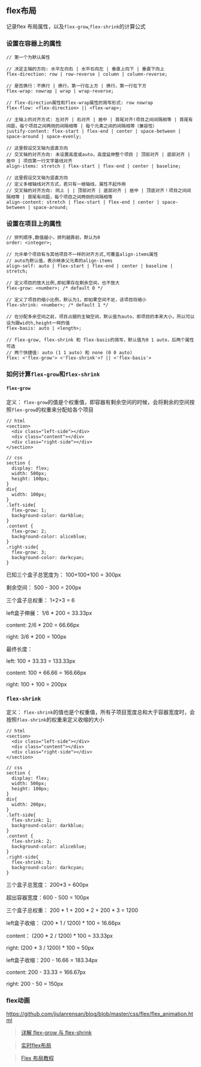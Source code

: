 ## flex布局
记录flex 布局属性，以及`flex-grow`,`flex-shrink`的计算公式

### 设置在容器上的属性
```
// 第一个为默认属性
```
```
// 决定主轴的方向: 水平左向右 | 水平右向左 | 垂直上向下 | 垂直下向上
flex-direction: row | row-reverse | column | column-reverse;
```
```
// 是否换行：不换行 | 换行，第一行在上方 | 换行，第一行在下方
flex-wrap: nowrap | wrap | wrap-reverse;
```
```
// flex-direction属性和flex-wrap属性的简写形式: row nowrap
flex-flow: <flex-direction> || <flex-wrap>;
```
```
// 主轴上的对齐方式: 左对齐 | 右对齐 | 居中 | 首尾对齐!项目之间间隔相等 | 首尾有间距，每个项目之间两侧的间隔相等 | 每个元素之间的间隔相等（兼容性）
justify-content: flex-start | flex-end | center | space-between | space-around | space-evenly;
```
```
// 这里假设交叉轴为竖直方向
// 交叉轴的对齐方向: 未设置高度或auto，高度延伸整个项目 | 顶部对齐 | 底部对齐 | 居中 | 项目第一行文字基线对齐
align-items: stretch | flex-start | flex-end | center | baseline;
```
```
// 这里假设交叉轴为竖直方向
// 定义多根轴线对齐方式，若只有一根轴线，属性不起作用
// 交叉轴的对齐方向: 同上 | | 顶部对齐 | 底部对齐 | 居中 | 顶底对齐！项目之间间隔相等 | 首尾有间距，每个项目之间两侧的间隔相等 
align-content: stretch | flex-start | flex-end | center | space-between | space-around;
```

### 设置在项目上的属性
```
// 排列顺序,数值越小，排列越靠前，默认为0
order: <integer>;
```
```
// 允许单个项目有与其他项目不一样的对齐方式,可覆盖align-items属性
// auto为默认值，表示继承父元素的align-items
align-self: auto | flex-start | flex-end | center | baseline | stretch;
```
```
// 定义项目的放大比例,即如果存在剩余空间，也不放大
flex-grow: <number>; /* default 0 */
```
```
// 定义了项目的缩小比例，默认为1，即如果空间不足，该项目将缩小
flex-shrink: <number>; /* default 1 */
```
```
// 在分配多余空间之前，项目占据的主轴空间，默认值为auto，即项目的本来大小，所以可以设为跟width,height一样的值
flex-basis: auto | <length>;
```
```
// flex-grow, flex-shrink 和 flex-basis的简写，默认值为0 1 auto，后两个属性可选
// 两个快捷值: auto (1 1 auto) 和 none (0 0 auto)
flex: <'flex-grow'> <'flex-shrink'>? || <'flex-basis'> 
```

### 如何计算`flex-grow`和`flex-shrink`
#### `flex-grow`
定义： `flex-grow`的值是个权重值，即容器有剩余空间的时候，会将剩余的空间按照`flex-grow`的权重来分配给各个项目
```
// html
<section>
  <div class="left-side"></div>
  <div class="content"></div>
  <div class="right-side"></div>
</section>

// css
section {
  display: flex;
  width: 500px;
  height: 100px;
}
div{
  width: 100px;
}
.left-side{
  flex-grow: 1;
  background-color: darkblue;
}
.content {
  flex-grow: 2;
  background-color: aliceblue;
}
.right-side{
  flex-grow: 3;
  background-color: darkcyan;
}
```
已知三个盒子总宽度为： 100+100+100 = 300px

剩余空间： 500 - 300 = 200px

三个盒子总权重： 1+2+3 = 6

left盒子伸展： 1/6 * 200 = 33.33px

content: 2/6 * 200 = 66.66px

right: 3/6 * 200 = 100px

最终长度：

left: 100 + 33.33 = 133.33px

content: 100 + 66.66 = 166.66px

right: 100 + 100 = 200px


### `flex-shrink`
定义： `flex-shrink`的值也是个权重值，所有子项目宽度总和大于容器宽度时，会按照`flex-shrink`的权重来定义收缩的大小
```
// html
<section>
  <div class="left-side"></div>
  <div class="content"></div>
  <div class="right-side"></div>
</section>

// css
section {
  display: flex;
  width: 500px;
  height: 100px;
}
div{
  width: 200px;
}
.left-side{
  flex-shrink: 1;
  background-color: darkblue;
}
.content {
  flex-shrink: 2;
  background-color: aliceblue;
}
.right-side{
  flex-shrink: 3;
  background-color: darkcyan;
}
```
三个盒子总宽度： 200*3 = 600px

超出容器宽度：600 - 500 = 100px

三个盒子总权重： 200 * 1 + 200 * 2 + 200 * 3 = 1200

left盒子收缩： (200 * 1 / 1200) * 100 = 16.66px

content： (200 * 2 / 1200) * 100 = 33.33px

right: (200 * 3 / 1200) * 100 = 50px

left盒子收缩：200 - 16.66 = 183.34px

content: 200 - 33.33 = 166.67px

right: 200 - 50 = 150px

### flex动画
https://github.com/jiulanrensan/blog/blob/master/css/flex/flex_animation.html

> [详解 flex-grow 与 flex-shrink](https://zhuanlan.zhihu.com/p/24372279)

> [实时flex布局](https://demos.scotch.io/visual-guide-to-css3-flexbox-flexbox-playground/demos/)

> [Flex 布局教程](https://www.ruanyifeng.com/blog/2015/07/flex-grammar.html)
